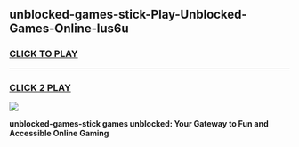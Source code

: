 
## unblocked-games-stick-Play-Unblocked-Games-Online-lus6u
<h3>
<a href="https://premium76.site?title=unblocked-games-stick&ref=25A">CLICK TO PLAY</a></h3>
<hr>

<h3>
<a href="https://premium76.site?title=unblocked-games-stick&ref=25A">CLICK 2 PLAY</a>
  
</h3>

<a href="https://premium76.site?title=unblocked-games-stick&ref=25A"><img src="https://clearcache.store/games.png"></a>


**unblocked-games-stick games unblocked: Your Gateway to Fun and Accessible Online Gaming**
